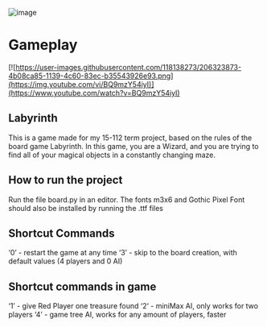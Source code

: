 ![image](https://user-images.githubusercontent.com/118138273/206323955-5c54d6e9-6820-44a1-9d58-546bac2d6211.png)

# Gameplay
[![https://user-images.githubusercontent.com/118138273/206323873-4b08ca85-1139-4c60-83ec-b35543926e93.png](https://img.youtube.com/vi/BQ9mzY54iyI)](https://www.youtube.com/watch?v=BQ9mzY54iyI)

## Labyrinth
This is a game made for my 15-112 term project, based on the rules of the board game Labyrinth. In this game, you are a Wizard, and you are trying to find all of your magical objects in a constantly changing maze. 

## How to run the project
Run the file board.py in an editor. The fonts m3x6 and Gothic Pixel Font should also be installed by running the .ttf files

## Shortcut Commands
‘0’ - restart the game at any time
‘3’ - skip to the board creation, with default values (4 players and 0 AI)

## Shortcut commands in game
‘1’ - give Red Player one treasure found
‘2‘ - miniMax AI, only works for two players
‘4’ - game tree AI, works for any amount of players, faster
